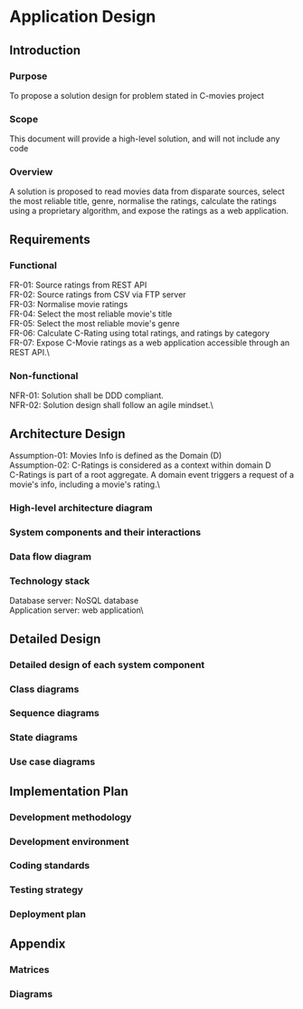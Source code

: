# Application Design
## Introduction
### Purpose
To propose a solution design for problem stated in C-movies project 
### Scope
This document will provide a high-level solution, and will not include any code
### Overview
A solution is proposed to read movies data from disparate sources, select the most reliable title, genre, normalise the ratings, calculate the ratings using a proprietary algorithm, and expose the ratings as a web application.
## Requirements
### Functional
FR-01: Source ratings from REST API\
FR-02: Source ratings from CSV via FTP server\
FR-03: Normalise movie ratings\
FR-04: Select the most reliable movie's title\
FR-05: Select the most reliable movie's genre\
FR-06: Calculate C-Rating using total ratings, and ratings by category\
FR-07: Expose C-Movie ratings as a web application accessible through an REST API.\
### Non-functional
NFR-01: Solution shall be DDD compliant.\
NFR-02: Solution design shall follow an agile mindset.\
## Architecture Design
Assumption-01: Movies Info is defined as the Domain (D)\
Assumption-02: C-Ratings is considered as a context within domain D\
C-Ratings is part of a root aggregate. A domain event triggers a request of a movie's info, including a movie's rating.\
### High-level architecture diagram
### System components and their interactions
### Data flow diagram
### Technology stack
Database server: NoSQL database\
Application server: web application\
## Detailed Design
### Detailed design of each system component
### Class diagrams
### Sequence diagrams
### State diagrams
### Use case diagrams
## Implementation Plan
### Development methodology
### Development environment
### Coding standards
### Testing strategy
### Deployment plan
## Appendix
### Matrices
### Diagrams
